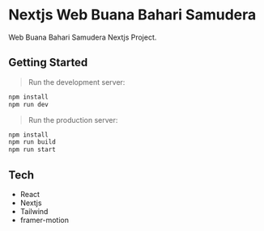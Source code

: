 # Nextjs Web Buana Bahari Samudera

Web Buana Bahari Samudera Nextjs Project.

## Getting Started

> Run the development server:

```bash
npm install
npm run dev
```

> Run the production server:

```bash
npm install
npm run build
npm run start
```

## Tech

- React
- Nextjs
- Tailwind
- framer-motion
